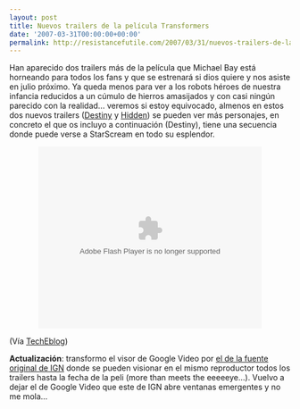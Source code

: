 ```yaml
---
layout: post
title: Nuevos trailers de la película Transformers
date: '2007-03-31T00:00:00+00:00'
permalink: http://resistancefutile.com/2007/03/31/nuevos-trailers-de-la-pelicula-transformers/
---
```

Han aparecido dos trailers más de la película que Michael Bay está horneando para todos los fans y que se estrenará  si dios quiere y nos asiste en julio próximo. Ya queda menos para ver a los robots héroes de nuestra infancia reducidos a un cúmulo de hierros amasijados y con casi ningún parecido con la realidad... veremos si estoy equivocado, almenos en estos dos nuevos trailers (<a href="http://video.google.com/videoplay?docid=-1584970123416248484&hl=en">Destiny</a> y <a href="http://video.google.com/videoplay?docid=-695161283128040895&hl=en">Hidden</a>) se pueden ver más personajes, en concreto el que os incluyo a continuación (Destiny), tiene una secuencia donde puede verse a StarScream en todo su esplendor. 

<p align="center"><embed style="width:400px; height:326px;" id="VideoPlayback" type="application/x-shockwave-flash" src="http://video.google.com/googleplayer.swf?docId=-695161283128040895&hl=en" flashvars=""> </embed></p>

(Vía  <a href="http://www.techeblog.com/index.php/tech-gadget/new-transformers-movie-trailers">TechEblog</a>)

<strong>Actualización</strong>: transformo el visor de Google Video por <a href="http://media.video.ign.com/ev/ev.html?dlURL=http://moviesmovies.ign.com/movies/video/article/777/777272/transformersmovie_hidden_033007_flvhighwide.flv&object_ID=568421">el de la fuente original de IGN</a> donde se pueden visionar en el mismo reproductor todos los trailers hasta la fecha de la peli (more than meets the eeeeeye...). Vuelvo a dejar el de Google Video que este de IGN abre ventanas emergentes y no me mola...
